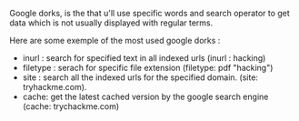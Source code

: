 Google dorks, is the that u'll use specific words and search operator to get data which is not usually displayed with regular terms.

Here are some exemple of the most used google dorks :
- inurl : search for specified text in all indexed urls (inurl : hacking)
- filetype : serach for specific file extension (filetype: pdf "hacking")
- site : search all the indexed urls for the specified domain. (site: tryhackme.com).
- cache: get the latest cached version by the google search engine (cache: trychackme.com)